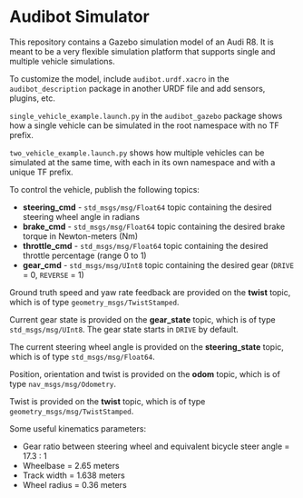 # Audibot Simulator

This repository contains a Gazebo simulation model of an Audi R8. It is meant to be a very flexible simulation platform that supports single and multiple vehicle simulations.

To customize the model, include `audibot.urdf.xacro` in the `audibot_description` package in another URDF file and add sensors, plugins, etc.

`single_vehicle_example.launch.py` in the `audibot_gazebo` package shows how a single vehicle can be simulated in the root namespace with no TF prefix.

`two_vehicle_example.launch.py` shows how multiple vehicles can be simulated at the same time, with each in its own namespace and with a unique TF prefix.

To control the vehicle, publish the following topics:

- **steering_cmd** - `std_msgs/msg/Float64` topic containing the desired steering wheel angle in radians
- **brake_cmd** - `std_msgs/msg/Float64` topic containing the desired brake torque in Newton-meters (Nm)
- **throttle_cmd** - `std_msgs/msg/Float64` topic containing the desired throttle percentage (range 0 to 1)
- **gear_cmd** - `std_msgs/msg/UInt8` topic containing the desired gear (`DRIVE` = 0, `REVERSE` = 1)

Ground truth speed and yaw rate feedback are provided on the **twist** topic, which is of type `geometry_msgs/TwistStamped`.

Current gear state is provided on the **gear_state** topic, which is of type `std_msgs/msg/UInt8`. The gear state starts in `DRIVE` by default.

The current steering wheel angle is provided on the **steering_state** topic, which is of type `std_msgs/msg/Float64`.

Position, orientation and twist is provided on the **odom** topic, which is of type `nav_msgs/msg/Odometry`.

Twist is provided on the **twist** topic, which is of type `geometry_msgs/msg/TwistStamped`.

Some useful kinematics parameters:

- Gear ratio between steering wheel and equivalent bicycle steer angle = 17.3 : 1
- Wheelbase = 2.65 meters
- Track width = 1.638 meters
- Wheel radius = 0.36 meters
